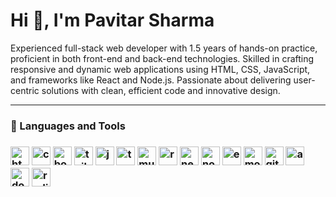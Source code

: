 # Hi 👋, I'm Pavitar Sharma

Experienced full-stack web developer with 1.5 years of hands-on practice, proficient in both front-end and back-end technologies. Skilled in crafting responsive and dynamic web applications using HTML, CSS, JavaScript, and frameworks like React and Node.js. Passionate about delivering user-centric solutions with clean, efficient code and innovative design.

<hr />

<h3>🧰 Languages and Tools<h3>
<img width="30px" style="pading-right: 20px;" alt="html" src="https://cdn.jsdelivr.net/gh/devicons/devicon@latest/icons/html5/html5-original.svg" />
<img width="30px" style="pading-right: 20px;" alt="css"  src="https://cdn.jsdelivr.net/gh/devicons/devicon@latest/icons/css3/css3-original.svg" />
<img width="30px" style="pading-right: 20px;" alt="bootstrap"  src="https://cdn.jsdelivr.net/gh/devicons/devicon@latest/icons/bootstrap/bootstrap-original.svg" />
<img width="30px" style="pading-right: 20px;" alt="tailwind-css"  src="https://cdn.jsdelivr.net/gh/devicons/devicon@latest/icons/tailwindcss/tailwindcss-original-wordmark.svg" />
<img width="30px" style="pading-right: 20px;" alt="javascript"  src="https://cdn.jsdelivr.net/gh/devicons/devicon@latest/icons/javascript/javascript-original.svg" />
<img width="30px" style="pading-right: 20px;" alt="typescript"  src="https://cdn.jsdelivr.net/gh/devicons/devicon@latest/icons/typescript/typescript-original.svg" />
<img width="30px" style="pading-right: 20px;" alt="mui"  src="https://cdn.jsdelivr.net/gh/devicons/devicon@latest/icons/materialui/materialui-original.svg" />
<img width="30px" style="pading-right: 20px;" alt="react"  src="https://cdn.jsdelivr.net/gh/devicons/devicon@latest/icons/react/react-original.svg" />
<img width="30px" style="pading-right: 20px;" alt="nextjs"  src="https://cdn.jsdelivr.net/gh/devicons/devicon@latest/icons/nextjs/nextjs-original.svg" />
<img width="30px" style="pading-right: 20px;" alt="nodejs"  src="https://cdn.jsdelivr.net/gh/devicons/devicon@latest/icons/nodejs/nodejs-original-wordmark.svg" />
<img width="30px" style="pading-right: 20px;" alt="expressjs"  src="https://cdn.jsdelivr.net/gh/devicons/devicon@latest/icons/express/express-original-wordmark.svg" />
<img width="30px" style="pading-right: 20px;" alt="mongodb"  src="https://cdn.jsdelivr.net/gh/devicons/devicon@latest/icons/mongodb/mongodb-original.svg" />
<img width="30px" style="pading-right: 20px;" alt="git"  src="https://cdn.jsdelivr.net/gh/devicons/devicon@latest/icons/git/git-original.svg" />
<img width="30px" style="pading-right: 20px;" alt="aws"  src="https://cdn.jsdelivr.net/gh/devicons/devicon@latest/icons/amazonwebservices/amazonwebservices-original-wordmark.svg" />
<img width="30px" style="pading-right: 20px;" alt="docker"  src="https://cdn.jsdelivr.net/gh/devicons/devicon@latest/icons/docker/docker-original.svg" />
<img width="30px" style="pading-right: 20px;" alt="redis"  src="https://cdn.jsdelivr.net/gh/devicons/devicon@latest/icons/redis/redis-original.svg" />
